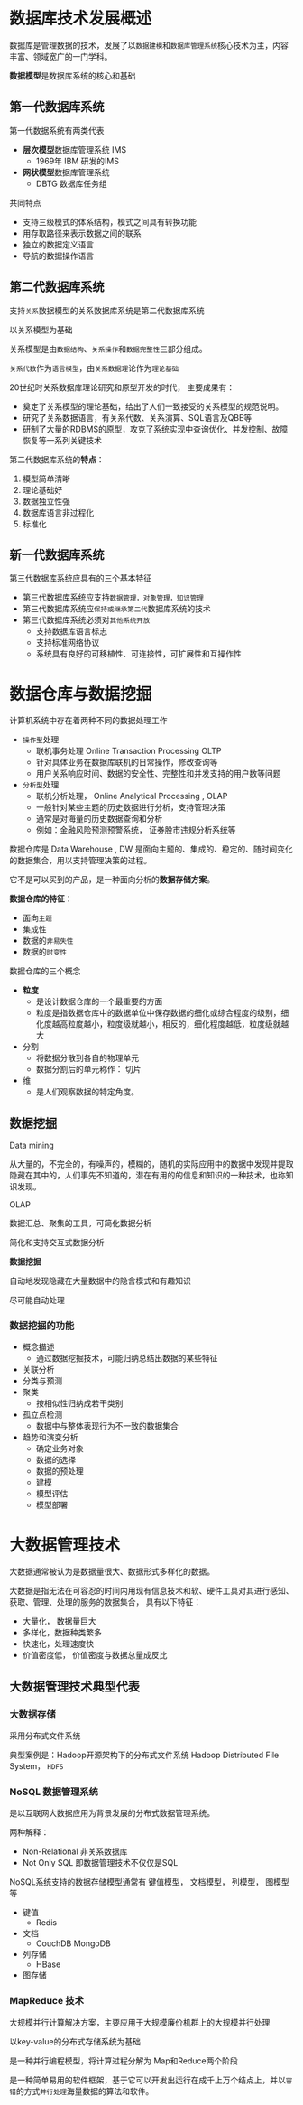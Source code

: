 # 数据库技术发展概述



数据库是管理数据的技术，发展了以`数据建模`和`数据库管理系统`核心技术为主，内容丰富、领域宽广的一门学科。

**数据模型**是数据库系统的核心和基础

## 第一代数据库系统

第一代数据系统有两类代表

- **层次模型**数据库管理系统 IMS
    - 1969年 IBM 研发的IMS
- **网状模型**数据库管理系统
    - DBTG 数据库任务组

共同特点

- 支持三级模式的体系结构，模式之间具有转换功能
- 用存取路径来表示数据之间的联系
- 独立的数据定义语言
- 导航的数据操作语言



## 第二代数据库系统

支持`关系`数据模型的关系数据库系统是第二代数据库系统



以关系模型为基础

关系模型是由`数据结构`、`关系操作`和`数据完整性`三部分组成。

`关系代数`作为`语言模型`，由`关系数据理`论作为`理论基础`



20世纪时关系数据库理论研究和原型开发的时代， 主要成果有：

- 奠定了关系模型的理论基础，给出了人们一致接受的关系模型的规范说明。
- 研究了关系数据语言，有关系代数、关系演算、SQL语言及QBE等
- 研制了大量的RDBMS的原型，攻克了系统实现中查询优化、并发控制、故障恢复等一系列关键技术



第二代数据库系统的**特点**：

1. 模型简单清晰
2. 理论基础好
3. 数据独立性强
4. 数据库语言非过程化
5. 标准化

## 新一代数据库系统

第三代数据库系统应具有的三个基本特征

- 第三代数据库系统应支持`数据管理，对象管理，知识管理`
- 第三代数据库系统应`保持或继承第二代`数据库系统的技术
- 第三代数据库系统必须对`其他系统开放`
    - 支持数据库语言标志
    - 支持标准网络协议
    - 系统具有良好的可移植性、可连接性，可扩展性和互操作性





# 数据仓库与数据挖掘

  计算机系统中存在着两种不同的数据处理工作

- `操作型`处理
    - 联机事务处理 Online Transaction Processing OLTP
    - 针对具体业务在数据库联机的日常操作，修改查询等
    - 用户关系响应时间、数据的安全性、完整性和并发支持的用户数等问题
- `分析型`处理
    - 联机分析处理， Online Analytical Processing , OLAP
    - 一般针对某些主题的历史数据进行分析，支持管理决策
    - 通常是对海量的历史数据查询和分析
    - 例如：金融风险预测预警系统， 证券股市违规分析系统等 

数据仓库是 Data Warehouse , DW 是面向主题的、集成的、稳定的、随时间变化的数据集合，用以支持管理决策的过程。

它不是可以买到的产品，是一种面向分析的**数据存储方案**。



**数据仓库的特征**：

- 面向`主题`
- 集成性
- 数据的`非易失性`
- 数据的`时变性`

  

数据仓库的三个概念

- **粒度**
    - 是设计数据仓库的一个最重要的方面
    - 粒度是指数据仓库中的数据单位中保存数据的细化或综合程度的级别，细化度越高粒度越小，粒度级就越小，相反的，细化程度越低，粒度级就越大
- 分割
    - 将数据分散到各自的物理单元
    - 数据分割后的单元称作： 切片
- 维
    - 是人们观察数据的特定角度。

## 数据挖掘

Data mining

从大量的，不完全的，有噪声的，模糊的，随机的实际应用中的数据中发现并提取隐藏在其中的，人们事先不知道的，潜在有用的的信息和知识的一种技术，也称知识发现。



OLAP

数据汇总、聚集的工具，可简化数据分析

简化和支持交互式数据分析



**数据挖掘**

自动地发现隐藏在大量数据中的隐含模式和有趣知识

尽可能自动处理



### 数据挖掘的功能

- 概念描述
    - 通过数据挖掘技术，可能归纳总结出数据的某些特征
- 关联分析
- 分类与预测
- 聚类
    - 按相似性归纳成若干类别
- 孤立点检测
    - 数据中与整体表现行为不一致的数据集合
- 趋势和演变分析
    - 确定业务对象
    - 数据的选择
    - 数据的预处理
    - 建模
    - 模型评估
    - 模型部署



# 大数据管理技术

大数据通常被认为是数据量很大、数据形式多样化的数据。



大数据是指无法在可容忍的时间内用现有信息技术和软、硬件工具对其进行感知、获取、管理、处理的服务的数据集合， 具有以下特征：

- 大量化， 数据量巨大
- 多样化，数据种类繁多
- 快速化，处理速度快
- 价值密度低， 价值密度与数据总量成反比





## 大数据管理技术典型代表

### 大数据存储

采用分布式文件系统

典型案例是：Hadoop开源架构下的分布式文件系统 Hadoop Distributed File System， `HDFS`



### NoSQL 数据管理系统

是以互联网大数据应用为背景发展的分布式数据管理系统。

两种解释：

- Non-Relational 非关系数据库
- Not Only SQL 即数据管理技术不仅仅是SQL



NoSQL系统支持的数据存储模型通常有 键值模型， 文档模型， 列模型， 图模型等

- 键值
    - Redis 
- 文档
    - CouchDB MongoDB
- 列存储
    - HBase
- 图存储

### MapReduce 技术

大规模并行计算解决方案，主要应用于大规模廉价机群上的大规模并行处理

以key-value的分布式存储系统为基础

是一种并行编程模型，将计算过程分解为 Map和Reduce两个阶段



是一种简单易用的软件框架，基于它可以开发出运行在成千上万个结点上，并以`容错`的方式`并行处理`海量数据的算法和软件。



























